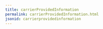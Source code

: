 ```yaml
---
title: carrierProvidedInformation
permalink: carrierProvidedInformation.html
jsonid: carrierprovidedinformation
---
```

